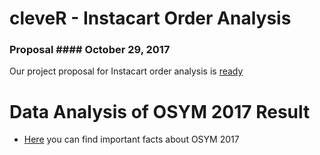 # cleveR - Instacart Order Analysis 
### Proposal #### October 29, 2017
Our project proposal for Instacart order analysis is [ready](proposal.html)

# Data Analysis of OSYM 2017 Result


+ [Here](OSYM_DATA.html) you can find important facts about OSYM 2017
